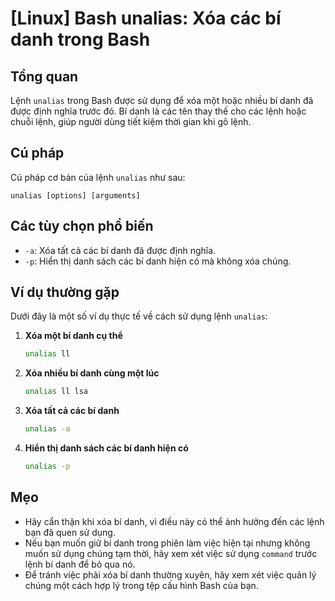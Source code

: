# [Linux] Bash unalias: Xóa các bí danh trong Bash

## Tổng quan
Lệnh `unalias` trong Bash được sử dụng để xóa một hoặc nhiều bí danh đã được định nghĩa trước đó. Bí danh là các tên thay thế cho các lệnh hoặc chuỗi lệnh, giúp người dùng tiết kiệm thời gian khi gõ lệnh.

## Cú pháp
Cú pháp cơ bản của lệnh `unalias` như sau:
```
unalias [options] [arguments]
```

## Các tùy chọn phổ biến
- `-a`: Xóa tất cả các bí danh đã được định nghĩa.
- `-p`: Hiển thị danh sách các bí danh hiện có mà không xóa chúng.

## Ví dụ thường gặp
Dưới đây là một số ví dụ thực tế về cách sử dụng lệnh `unalias`:

1. **Xóa một bí danh cụ thể**
   ```bash
   unalias ll
   ```

2. **Xóa nhiều bí danh cùng một lúc**
   ```bash
   unalias ll lsa
   ```

3. **Xóa tất cả các bí danh**
   ```bash
   unalias -a
   ```

4. **Hiển thị danh sách các bí danh hiện có**
   ```bash
   unalias -p
   ```

## Mẹo
- Hãy cẩn thận khi xóa bí danh, vì điều này có thể ảnh hưởng đến các lệnh bạn đã quen sử dụng.
- Nếu bạn muốn giữ bí danh trong phiên làm việc hiện tại nhưng không muốn sử dụng chúng tạm thời, hãy xem xét việc sử dụng `command` trước lệnh bí danh để bỏ qua nó.
- Để tránh việc phải xóa bí danh thường xuyên, hãy xem xét việc quản lý chúng một cách hợp lý trong tệp cấu hình Bash của bạn.